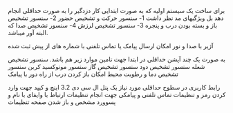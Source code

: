 برای ساخت یک سیستم اولیه که به صورت ابتدایی کار دزدگیر را به صورت حداقلی انجام دهد بل ویژگیهای مد نظر داشت
1- سنسور حرکت و تشخیص حضور
2- سنسور تشخیص باز و بسته بودن درب و پنجره
3- سنسور تشخیص لرزش 
4- سنسور تشخیص صدا که البته آور میباشد.

آژیر با صدا و نور
امکان ارسال پیامک یا تماس تلفنی با شماره های از پیش ثبت شده

به صورت یک چند آپشن حداقلی در ابتدا جهت تامین موارد زیر هم باشد.
سنسور تشخیص شعله
سنسور تشخیص دود
سنسور تشخیص گاز
سنسور مونوکسید کربن
سنسور تشخیص دما و رطوبت محیط
امکان باز کردن درب از راه دور با پیامک 


رابط کاربری در سطوح حداقلی مورد نیاز
یک پنل ال سی دی 3.2 اینچ و کیپد جهت وارد کردن رمز و تنظیمات
تماس تلفنی و پیامکی جهت انجام تنظیمات
ارتباط با وایفای با نام و پسوورد مشخص و باز شدن صفحه تنظیمات 